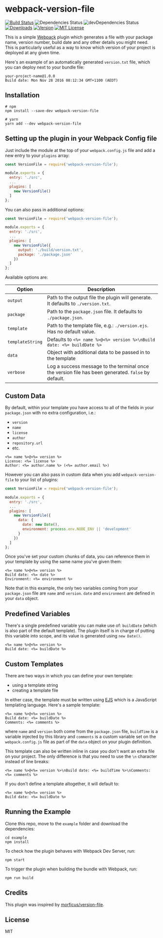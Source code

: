 # webpack-version-file

[![Build Status](https://travis-ci.org/fknussel/webpack-version-file.svg)](https://travis-ci.org/fknussel/webpack-version-file)
![Dependencies Status](https://david-dm.org/fknussel/webpack-version-file.svg)
![devDependencies Status](https://david-dm.org/fknussel/webpack-version-file/dev-status.svg)
[![Downloads](https://img.shields.io/npm/dm/webpack-version-file.svg)](https://www.npmjs.com/package/webpack-version-file)
[![Version](https://img.shields.io/npm/v/webpack-version-file.svg)](https://www.npmjs.com/package/webpack-version-file)
[![MIT License](https://img.shields.io/github/license/fknussel/webpack-version-file.svg)](https://opensource.org/licenses/MIT)

This is a simple [Webpack](https://webpack.github.io/) plugin which generates a file with your package name, version number, build date and any other details you might need. This is particularly useful as a way to know which version of your project is deployed at any given time.

Here's an example of an automatically generated `version.txt` file, which you can deploy next to your bundle file:

```
your-project-name@1.0.0
Build date: Mon Nov 28 2016 08:12:34 GMT+1100 (AEDT)
```

## Installation

```
# npm
npm install --save-dev webpack-version-file

# yarn
yarn add --dev webpack-version-file
```

## Setting up the plugin in your Webpack Config file

Just include the module at the top of your `webpack.config.js` file and add a new entry to your `plugins` array:

```js
const VersionFile = require('webpack-version-file');

module.exports = {
  entry: './src',
  ...
  plugins: [
    new VersionFile()
  ]
};
```

You can also pass in additional options:

```js
const VersionFile = require('webpack-version-file');

module.exports = {
  entry: './src',
  ...
  plugins: [
    new VersionFile({
      output: './build/version.txt',
      package: './package.json'
    })
  ]
};
```

Available options are:

| Option | Description |
|--------|-------------|
| `output` | Path to the output file the plugin will generate. It defaults to `./version.txt`. |
| `package` | Path to the `package.json` file. It defaults to `./package.json`. |
| `template` | Path to the template file, e.g.: `./version.ejs`. Has no default value. |
| `templateString` | Defaults to `<%= name %>@<%= version %>\nBuild date: <%= buildDate %>` |
| `data` | Object with additional data to be passed in to the template |
| `verbose` | Log a success message to the terminal once the version file has been generated. `false` by default. |

## Custom Data

By default, within your template you have access to all of the fields in your `package.json` with no extra configuration, i.e.:

* `version`
* `name`
* `license`
* `author`
* `repository.url`
* etc.

```
<%= name %>@<%= version %>
License: <%= license %>
Author: <%= author.name %> (<%= author.email %>)
```

However you can also pass in custom data when you add `webpack-version-file` to your list of plugins:

```js
const VersionFile = require('webpack-version-file');

module.exports = {
  entry: './src',
  ...
  plugins: [
    new VersionFile({
      data: {
        date: new Date(),
        environment: process.env.NODE_ENV || 'development'
      }
    })
  ]
};
```

Once you've set your custom chunks of data, you can reference them in your template by using the same name you've given them:

```
<%= name %>@<%= version %>
Build date: <%= date %>
Environment: <%= environment %>
```

Note that in this example, the only two variables coming from your `package.json` file are `name` and `version`. `date` and `environment` are defined in your `data` object.

## Predefined Variables

There's a single predefined variable you can make use of: `buildDate` (which is also part of the default template). The plugin itself is in charge of putting this variable into scope, and its value is generated using `new Date()`.

```
<%= name %>@<%= version %>
Build date: <%= buildDate %>
```

## Custom Templates

There are two ways in which you can define your own template:

* using a template string
* creating a template file

In either case, the template must be written using [EJS](http://www.embeddedjs.com/) which is a JavaScript templating language. Here's a sample template:

```
<%= name %>@<%= version %>
Build date: <%= buildDate %>
Comments: <%= comments %>
```

where `name` and `version` both come from the `package.json` file, `buildTime` is a variable injected by this library and `comments` is a custom variable set on the `webpack.config.js` file as part of the `data` object on your plugin definition.

This template can also be written inline in case you don't want an extra file on your project. The only difference is that you need to use the `\n` character instead of line breaks:

```
<%= name %>@<%= version %>\nBuild date: <%= buildTime %>\nComments: <%= comments %>
```

If you don't define a template altogether, it will default to:

```
<%= name %>@<%= version %>
Build date: <%= buildDate %>
```

## Running the Example

Clone this repo, move to the `example` folder and download the dependencies:

```
cd example
npm install
```

To check how the plugin behaves with Webpack Dev Server, run:

```
npm start
```

To trigger the plugin when building the bundle with Webpack, run:

```
npm run build
```

## Credits

This plugin was inspired by [morficus/version-file](https://github.com/morficus/version-file).

## License

MIT
